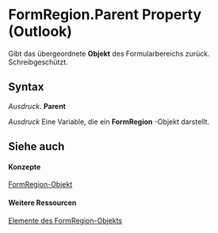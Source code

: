 
# FormRegion.Parent Property (Outlook)

Gibt das übergeordnete  **Objekt** des Formularbereichs zurück. Schreibgeschützt.


## Syntax

 _Ausdruck_. **Parent**

 _Ausdruck_ Eine Variable, die ein **FormRegion** -Objekt darstellt.


## Siehe auch


#### Konzepte


[FormRegion-Objekt](3a0b83eb-4076-9cb3-86a9-68f9e44df89f.md)
#### Weitere Ressourcen


[Elemente des FormRegion-Objekts](http://msdn.microsoft.com/library/eb4ff750-2911-8f8d-2ef0-c3f5e7adf4e0%28Office.15%29.aspx)